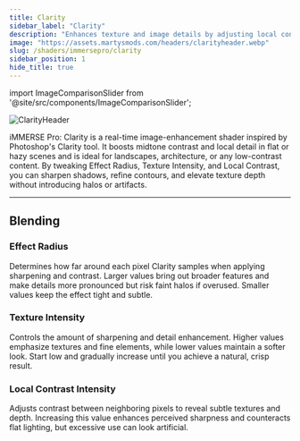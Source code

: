 ```yaml
---
title: Clarity
sidebar_label: "Clarity"
description: "Enhances texture and image details by adjusting local contrast, similar to Photoshop's Clarity."
image: "https://assets.martysmods.com/headers/clarityheader.webp"
slug: /shaders/immersepro/clarity
sidebar_position: 1
hide_title: true
---
```


<!------------------------IMPORTS ---------------------------->

import ImageComparisonSlider from '@site/src/components/ImageComparisonSlider';

<!------------------------------------------------------------>

![ClarityHeader](https://assets.martysmods.com/headers/clarityheader.webp)

iMMERSE Pro: Clarity is a real-time image-enhancement shader inspired by Photoshop's Clarity tool. It boosts midtone contrast and local detail in flat or hazy scenes and is ideal for landscapes, architecture, or any low-contrast content. By tweaking Effect Radius, Texture Intensity, and Local Contrast, you can sharpen shadows, refine contours, and elevate texture depth without introducing halos or artifacts.

---

## Blending

### Effect Radius  
Determines how far around each pixel Clarity samples when applying sharpening and contrast. Larger values bring out broader features and make details more pronounced but risk faint halos if overused. Smaller values keep the effect tight and subtle.

### Texture Intensity  
Controls the amount of sharpening and detail enhancement. Higher values emphasize textures and fine elements, while lower values maintain a softer look. Start low and gradually increase until you achieve a natural, crisp result.

<ImageComparisonSlider  
  beforeImage="https://assets.martysmods.com/shaders/clarity/ClarityOriginal2.webp"  
  afterImage="https://assets.martysmods.com/shaders/clarity/ClarityTextureSharpen2.webp"  
  beforeLabel="0.000 Texture Sharpen"  
  afterLabel="1.000 Texture Sharpen"  
/>

### Local Contrast Intensity  
Adjusts contrast between neighboring pixels to reveal subtle textures and depth. Increasing this value enhances perceived sharpness and counteracts flat lighting, but excessive use can look artificial.

<ImageComparisonSlider  
  beforeImage="https://assets.martysmods.com/shaders/clarity/ClarityOriginal2.webp"  
  afterImage="https://assets.martysmods.com/shaders/clarity/ClarityLocalContrast2.webp"  
  beforeLabel="0.000 Local Contrast"  
  afterLabel="1.000 Local Contrast"  
/>
